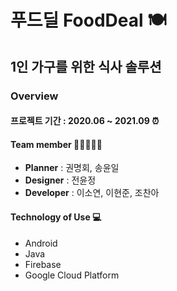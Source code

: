 # 푸드딜 FoodDeal 🍽

## 1인 가구를 위한 식사 솔루션

### Overview

#### 프로젝트 기간 : 2020.06 ~ 2021.09 ⏰

#### Team member 💁🏻‍♀️💁🏻
* **Planner** : 권명회, 송윤일
* **Designer** : 전윤정
* **Developer** : 이소연, 이현준, 조찬아

#### Technology of Use 💻

* Android
* Java
* Firebase
* Google Cloud Platform
